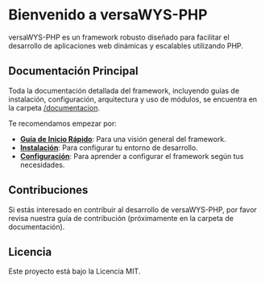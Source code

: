 # Bienvenido a versaWYS-PHP

versaWYS-PHP es un framework robusto diseñado para facilitar el desarrollo de aplicaciones web dinámicas y escalables utilizando PHP.

## Documentación Principal

Toda la documentación detallada del framework, incluyendo guías de instalación, configuración, arquitectura y uso de módulos, se encuentra en la carpeta [/documentacion](./documentacion/).

Te recomendamos empezar por:

*   **[Guía de Inicio Rápido](./documentacion/README.md)**: Para una visión general del framework.
*   **[Instalación](./documentacion/INSTALL.md)**: Para configurar tu entorno de desarrollo.
*   **[Configuración](./documentacion/CONFIGURATION.md)**: Para aprender a configurar el framework según tus necesidades.

## Contribuciones

Si estás interesado en contribuir al desarrollo de versaWYS-PHP, por favor revisa nuestra guía de contribución (próximamente en la carpeta de documentación).

## Licencia

Este proyecto está bajo la Licencia MIT.
